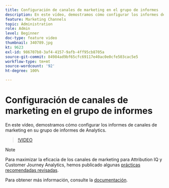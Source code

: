 ```yaml
---
title: Configuración de canales de marketing en el grupo de informes
description: En este vídeo, demostramos cómo configurar los informes de canales de marketing en su grupo de informes de Analytics.
feature: Marketing Channels
topic: Administration
role: Admin
level: Beginner
doc-type: feature video
thumbnail: 340789.jpg
kt: 9623
exl-id: 986707b8-3af4-4157-9afb-4ff95cb8705a
source-git-commit: 84984ad9bf65cfc69117e40ac0e0cfe503cac5e5
workflow-type: tm+mt
source-wordcount: '92'
ht-degree: 100%

---
```


# Configuración de canales de marketing en el grupo de informes

En este vídeo, demostramos cómo configurar los informes de canales de marketing en su grupo de informes de Analytics.

>[!VIDEO](https://video.tv.adobe.com/v/340789/?quality=12&learn=on)

>[!NOTE]
>
>Para maximizar la eficacia de los canales de marketing para Attribution IQ y Customer Journey Analytics, hemos publicado algunas [prácticas recomendadas revisadas](https://experienceleague.adobe.com/docs/analytics/components/marketing-channels/mchannel-best-practices.html?lang=es).

Para obtener más información, consulte la [documentación](https://experienceleague.adobe.com/docs/analytics/components/marketing-channels/c-getting-started-mchannel.html?lang=es).
